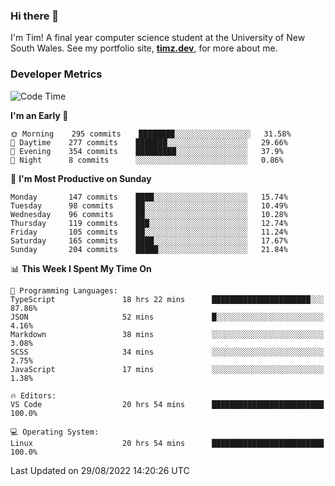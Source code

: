 ### Hi there 👋

I'm Tim! A final year computer science student at the University of New South
Wales. See my portfolio site, <strong><a href="https://timz.dev">timz.dev</a></strong>,
for more about me.

### Developer Metrics

<!-- [![Top Languages](https://github-readme-stats.vercel.app/api/wakatime?username=Tymotex&langs_count=5&custom_title=Top%205%20Languages&hide=Other&theme=material-palenight)](https://github.com/anuraghazra/github-readme-stats) -->

<!--START_SECTION:waka-->
![Code Time](http://img.shields.io/badge/Code%20Time-999%20hrs%2024%20mins-blue)

**I'm an Early 🐤** 

```text
🌞 Morning    295 commits    ████████░░░░░░░░░░░░░░░░░   31.58% 
🌆 Daytime    277 commits    ███████░░░░░░░░░░░░░░░░░░   29.66% 
🌃 Evening    354 commits    █████████░░░░░░░░░░░░░░░░   37.9% 
🌙 Night      8 commits      ░░░░░░░░░░░░░░░░░░░░░░░░░   0.86%

```
📅 **I'm Most Productive on Sunday** 

```text
Monday       147 commits    ████░░░░░░░░░░░░░░░░░░░░░   15.74% 
Tuesday      98 commits     ██░░░░░░░░░░░░░░░░░░░░░░░   10.49% 
Wednesday    96 commits     ██░░░░░░░░░░░░░░░░░░░░░░░   10.28% 
Thursday     119 commits    ███░░░░░░░░░░░░░░░░░░░░░░   12.74% 
Friday       105 commits    ██░░░░░░░░░░░░░░░░░░░░░░░   11.24% 
Saturday     165 commits    ████░░░░░░░░░░░░░░░░░░░░░   17.67% 
Sunday       204 commits    █████░░░░░░░░░░░░░░░░░░░░   21.84%

```


📊 **This Week I Spent My Time On** 

```text
💬 Programming Languages: 
TypeScript               18 hrs 22 mins      ██████████████████████░░░   87.86% 
JSON                     52 mins             █░░░░░░░░░░░░░░░░░░░░░░░░   4.16% 
Markdown                 38 mins             ░░░░░░░░░░░░░░░░░░░░░░░░░   3.08% 
SCSS                     34 mins             ░░░░░░░░░░░░░░░░░░░░░░░░░   2.75% 
JavaScript               17 mins             ░░░░░░░░░░░░░░░░░░░░░░░░░   1.38%

🔥 Editors: 
VS Code                  20 hrs 54 mins      █████████████████████████   100.0%

💻 Operating System: 
Linux                    20 hrs 54 mins      █████████████████████████   100.0%

```


 Last Updated on 29/08/2022 14:20:26 UTC
<!--END_SECTION:waka-->

<!-- [![Tymotex's GitHub stats](https://github-readme-stats.vercel.app/api?username=Tymotex)](https://github.com/anuraghazra/github-readme-stats) -->
